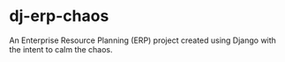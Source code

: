 # dj-erp-chaos
An Enterprise Resource Planning (ERP) project created using Django with the intent to calm the chaos.
